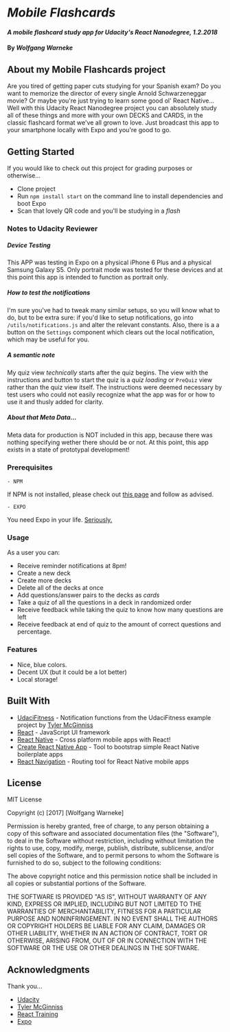 # _Mobile Flashcards_

#### _A mobile flashcard study app for Udacity's React Nanodegree, 1.2.2018_

#### By _**Wolfgang Warneke**_

## About my Mobile Flashcards project

Are you tired of getting paper cuts studying for your Spanish exam? Do you want to memorize the director of every single Arnold Schwarzeneggar movie? Or maybe you're just trying to learn some good ol' React Native... Well with this Udacity React Nanodegree project you can absolutely study all of these things and more with your own DECKS and CARDS, in the classic flashcard format we've all grown to love. Just broadcast this app to your smartphone locally with Expo and you're good to go.

## Getting Started

If you would like to check out this project for grading purposes or otherwise...
* Clone project
* Run `npm install start` on the command line to install dependencies and boot Expo
* Scan that lovely QR code and you'll be studying in a *flash*

### Notes to Udacity Reviewer

##### Device Testing #####
This APP was testing in Expo on a physical iPhone 6 Plus and a physical Samsung Galaxy S5. Only portrait mode was tested for these devices and at this point this app is intended to function as portrait only.

##### How to test the notifications #####
I'm sure you've had to tweak many similar setups, so you will know what to do, but to be extra sure: if you'd like to setup notifications, go into `/utils/notifications.js` and alter the relevant constants.
Also, there is a a button on the `Settings` component which clears out the local notification, which may be useful for you.

##### *A semantic note* #####
My quiz view *technically* starts after the quiz begins. The view with the instructions and button to start the quiz is a *quiz loading* or `PreQuiz` view rather than the quiz view itself. The instructions were deemed necessary by test users who could not easily recognize what the app was for or how to use it and thusly added for clarity.

##### About that Meta Data... #####
Meta data for production is NOT included in this app, because there was nothing specifying wether there should be or not. At this point, this app exists in a state of prototypal development!


### Prerequisites

```
- NPM
```
If NPM is not installed, please check out [this page](https://www.npmjs.com/get-npm) and follow as advised.

```
- EXPO
```
You need Expo in your life. [Seriously.](https://expo.io/)

### Usage

As a user you can:
* Receive reminder notifications at 8pm!
* Create a new deck
* Create more decks
* Delete all of the decks at once
* Add questions/answer pairs to the decks as *cards*
* Take a quiz of all the questions in a deck in randomized order
* Receive feedback while taking the quiz to know how many questions are left
* Receive feedback at end of quiz to the amount of correct questions and percentage.

### Features

* Nice, blue colors.
* Decent UX (but it could be a lot better)
* Local storage!

## Built With

* [UdaciFitness](https://github.com/udacity/reactnd-UdaciFitness-complete/) - Notification functions from the UdaciFitness example project by [Tyler McGinniss](https://github.com/tylermcginnis)
* [React](https://github.com/facebook/react) - JavaScript UI framework
* [React Native](https://facebook.github.io/react-native/) - Cross platform mobile apps with React!
* [Create React Native App](https://github.com/react-community/create-react-native-app) - Tool to bootstrap simple React Native boilerplate apps
* [React Navigation](https://reactnavigation.org/) - Routing tool for React Native mobile apps

## License

MIT License

Copyright (c) [2017] [Wolfgang Warneke]

Permission is hereby granted, free of charge, to any person obtaining a copy
of this software and associated documentation files (the "Software"), to deal
in the Software without restriction, including without limitation the rights
to use, copy, modify, merge, publish, distribute, sublicense, and/or sell
copies of the Software, and to permit persons to whom the Software is
furnished to do so, subject to the following conditions:

The above copyright notice and this permission notice shall be included in all
copies or substantial portions of the Software.

THE SOFTWARE IS PROVIDED "AS IS", WITHOUT WARRANTY OF ANY KIND, EXPRESS OR
IMPLIED, INCLUDING BUT NOT LIMITED TO THE WARRANTIES OF MERCHANTABILITY,
FITNESS FOR A PARTICULAR PURPOSE AND NONINFRINGEMENT. IN NO EVENT SHALL THE
AUTHORS OR COPYRIGHT HOLDERS BE LIABLE FOR ANY CLAIM, DAMAGES OR OTHER
LIABILITY, WHETHER IN AN ACTION OF CONTRACT, TORT OR OTHERWISE, ARISING FROM,
OUT OF OR IN CONNECTION WITH THE SOFTWARE OR THE USE OR OTHER DEALINGS IN THE
SOFTWARE.

## Acknowledgments
Thank you...
* [Udacity](https://www.udacity.com/)
* [Tyler McGinniss](https://github.com/tylermcginnis)
* [React Training](https://www.reacttraining.com/)
* [Expo](https://expo.io/)
